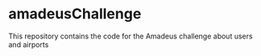 # amadeusChallenge
This repository contains the code for the Amadeus challenge about users and airports
